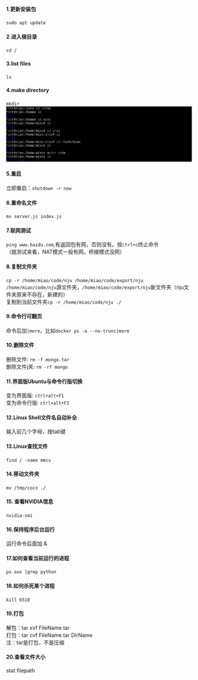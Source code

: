 #### 1.更新安装包
`sudo apt update`
#### 2.进入根目录
`cd /`
#### 3.list files
`ls`
#### 4.make directory
`mkdir`  
![linux cd](../assets/Ubuntu/linux-cd.png)  
#### 5.重启
立即重启：`shutdown -r now`
#### 6.重命名文件
`mv server.js index.js`
#### 7.联网测试
`ping www.baidu.com`,有返回包有网，否则没有。按`ctrl+c`终止命令  
（就测试来看，NAT模式一般有网，桥接模式没网）
#### 8.复制文件夹
`cp -r /home/miao/code/nju /home/miao/code/export/nju`  
`/home/miao/code/nju`源文件夹，`/home/miao/code/export/nju`新文件夹（nju文件夹原来不存在，新建的）  
复制到当前文件夹`cp -r /home/miao/code/nju ./` 
#### 9.命令行可翻页
命令后加`|more`，比如`docker ps -a --no-trunc|more`  
#### 10.删除文件
删除文件: `rm -f mongo.tar`  
删除文件j夹: `rm -rf mongo`
#### 11.界面版Ubuntu与命令行版切换
变为界面版: `ctrl+alt+F1`  
变为命令行版: `ctrl+alt+F3`
#### 12.Linux Shell文件名自动补全
输入前几个字母，按tab键
#### 13.Linux查找文件
`find / -name mmcv`
#### 14.移动文件夹
 `mv /tmp/coco ./`
#### 15. 查看NVIDIA信息
`nvidia-smi`
#### 16.保持程序后台运行
运行命令后面加 &
#### 17.如何查看当前运行的进程
 `ps aux |grep python`
#### 18.如何杀死某个进程
`kill 6510`
#### 19.打包
解包：tar xvf FileName.tar  
打包：tar cvf FileName.tar DirName  
注：tar是打包，不是压缩
#### 20.查看文件大小
stat filepath
